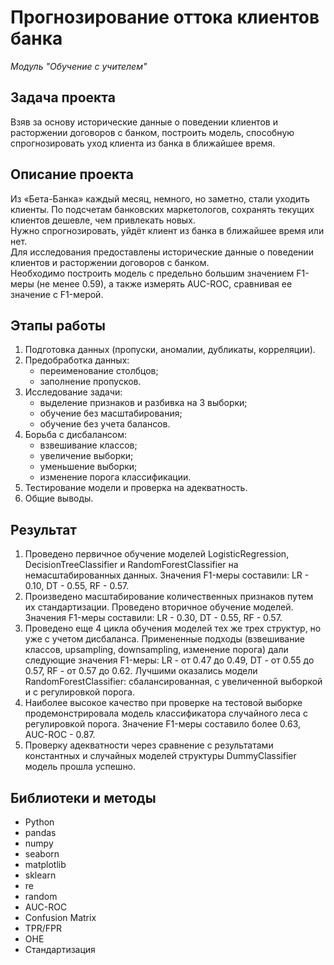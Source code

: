 # Прогнозирование оттока клиентов банка

_Модуль "Обучение с учителем"_


## Задача проекта

Взяв за основу исторические данные о поведении клиентов и расторжении договоров с банком, построить модель, способную спрогнозировать уход клиента из банка в ближайшее время.


## Описание проекта

Из «Бета-Банка» каждый месяц, немного, но заметно, стали уходить клиенты. По подсчетам банковских маркетологов, сохранять текущих клиентов дешевле, чем привлекать новых.  
Нужно спрогнозировать, уйдёт клиент из банка в ближайшее время или нет.  
Для исследования предоставлены исторические данные о поведении клиентов и расторжении договоров с банком.  
Необходимо построить модель с предельно большим значением F1-меры (не менее 0.59), а также измерять AUC-ROC, сравнивая ее значение с F1-мерой.


## Этапы работы

1.  Подготовка данных (пропуски, аномалии, дубликаты, корреляции).
2.  Предобработка данных:
    - переименование столбцов;
    - заполнение пропусков.
3.  Исследование задачи:
    - выделение признаков и разбивка на 3 выборки;
    - обучение без масштабирования;
    - обучение без учета балансов.
4.  Борьба с дисбалансом:
    - взвешивание классов;
    - увеличение выборки;
    - уменьшение выборки;
    - изменение порога классификации.
5.  Тестирование модели и проверка на адекватность.
6.  Общие выводы.


## Результат

1. Проведено первичное обучение моделей LogisticRegression, DecisionTreeClassifier и RandomForestClassifier на немасштабированных данных. Значения F1-меры составили: LR - 0.10, DT - 0.55, RF - 0.57. 
2. Произведено масштабирование количественных признаков путем их стандартизации. Проведено вторичное обучение моделей. Значения F1-меры составили: LR - 0.30, DT - 0.55, RF - 0.57.
3. Проведено еще 4 цикла обучения моделей тех же трех структур, но уже с учетом дисбаланса. Примененные подходы (взвешивание классов, upsampling, downsampling, изменение порога) дали следующие значения F1-меры: LR - от 0.47 до 0.49, DT - от 0.55 до 0.57, RF - от 0.57 до 0.62. Лучшими оказались модели RandomForestClassifier: сбалансированная, с увеличенной выборкой и с регулировкой порога. 
4. Наиболее высокое качество при проверке на тестовой выборке продемонстрировала модель классификатора случайного леса с регулировкой порога. Значение F1-меры составило более 0.63, AUC-ROC - 0.87.
5. Проверку адекватности через сравнение с результатами константных и случайных моделей структуры DummyClassifier модель прошла успешно. 


## Библиотеки и методы

- Python
- pandas
- numpy
- seaborn
- matplotlib
- sklearn
- re
- random
- AUC-ROC
- Confusion Matrix
- TPR/FPR
- OHE
- Стандартизация
